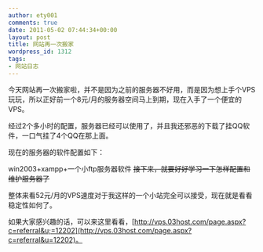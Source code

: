 ```yaml
---
author: ety001
comments: true
date: 2011-05-02 07:44:34+00:00
layout: post
title: 网站再一次搬家
wordpress_id: 1312
tags:
- 网站日志
---
```


今天网站再一次搬家啦，并不是因为之前的服务器不好用，而是因为想上手个VPS玩玩，所以正好前一个8元/月的服务器空间马上到期，现在入手了一个便宜的VPS。

经过2个多小时的配置，服务器已经可以使用了，并且我还邪恶的下载了挂QQ软件，一口气挂了4个QQ在那上面。

现在的服务器的软件配置如下：

win2003+xampp+一个小ftp服务器软件
~~接下来，就要好好学习一下怎样配置和维护服务器了~~

整体来看52元/月的VPS速度对于我这样的一个小站完全可以接受，现在就是看看稳定性如何了。

如果大家感兴趣的话，可以来这里看看，[http://vps.03host.com/page.aspx?c=referral&u;=12202](http://vps.03host.com/page.aspx?c=referral&u=12202)。

